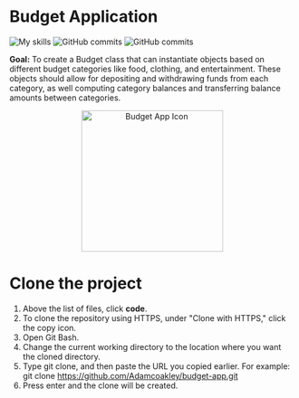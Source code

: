 # Budget Application 
<!-- about the project -->
![My skills](https://img.shields.io/static/v1?label=Language&message=Python&color=18a83e&style=for-the-badge) ![GitHub commits](https://img.shields.io/github/contributors/Adamcoakley/BudgetApp?style=for-the-badge) ![GitHub commits](https://img.shields.io/github/last-commit/Adamcoakley/BudgetApp?style=for-the-badge&color=blue) 

**Goal:** To create a Budget class that can instantiate objects based on different budget categories like food, clothing, and entertainment. These objects should allow for depositing and withdrawing funds from each category, as well computing category balances and transferring balance amounts between categories.

<!-- image -->
<p align="center">
    <img src="https://miro.medium.com/max/1024/1*muc_VPB-qVlKtsUhph3Nsg.png" alt="Budget App Icon" width=250px height=250px>
</p>

# Clone the project
1) Above the list of files, click **code**.
2) To clone the repository using HTTPS, under "Clone with HTTPS," click the copy icon.
3) Open Git Bash.
4) Change the current working directory to the location where you want the cloned directory.
5) Type git clone, and then paste the URL you copied earlier. For example: git clone https://github.com/Adamcoakley/budget-app.git
6) Press enter and the clone will be created.







